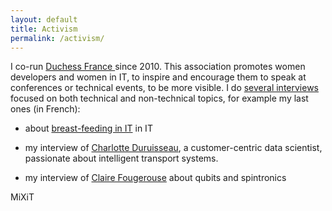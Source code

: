 ```yaml
---
layout: default
title: Activism
permalink: /activism/
---
```


I co-run [Duchess France ](http://www.duchess-france.org/) since 2010. This association promotes women developers and women in IT, to inspire and encourage them to speak at conferences or technical events, to be more visible. I do [several interviews](http://www.duchess-france.org/author/acrepet/) focused on both technical and non-technical topics, for example my last ones (in French):

- about [breast-feeding in IT](http://www.duchess-france.org/mafia-lactee-travail/) in IT

- my interview of [Charlotte Duruisseau](http://www.duchess-france.org/interview-de-charlotte-passionnee-transports-intelligents/), a customer-centric data scientist, passionate about intelligent transport systems.

- my interview of [Claire Fougerouse](http://www.duchess-france.org/jai-teste-qbits-spintronique-japon/#more-9281) about qubits and spintronics

MiXiT
